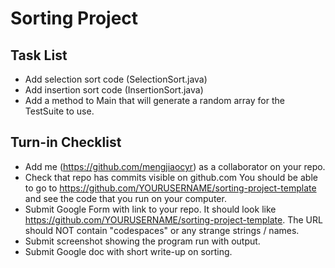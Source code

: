 
# Sorting Project

## Task List
 - Add selection sort code (SelectionSort.java)
 - Add insertion sort code (InsertionSort.java)
 - Add a method to Main that will generate a random array for the TestSuite to use.


## Turn-in Checklist
 - Add me (https://github.com/mengjiaocyr) as a collaborator on your repo.
 - Check that repo has commits visible on github.com
   You should be able to go to https://github.com/YOURUSERNAME/sorting-project-template and see the code that you run on your computer.
 - Submit Google Form with link to your repo. It should look like https://github.com/YOURUSERNAME/sorting-project-template. The URL should NOT contain "codespaces" or any strange strings / names. 
 - Submit screenshot showing the program run with output.
 - Submit Google doc with short write-up on sorting.
